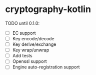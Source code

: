 # cryptography-kotlin

TODO until 0.1.0:

* [ ] EC support
* [ ] Key encode/decode
* [ ] Key derive/exchange
* [ ] Key wrap/unwrap
* [ ] Add tests
* [ ] Openssl support
* [ ] Engine auto-registration support
